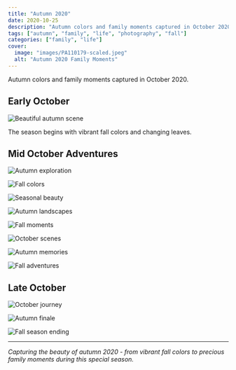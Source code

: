 ```yaml
---
title: "Autumn 2020"
date: 2020-10-25
description: "Autumn colors and family moments captured in October 2020"
tags: ["autumn", "family", "life", "photography", "fall"]
categories: ["family", "life"]
cover:
  image: "images/PA110179-scaled.jpeg"
  alt: "Autumn 2020 Family Moments"
---
```


Autumn colors and family moments captured in October 2020.

## Early October

![Beautiful autumn scene](images/PA100161-scaled.jpeg)

The season begins with vibrant fall colors and changing leaves.

## Mid October Adventures

![Autumn exploration](images/PA110179-scaled.jpeg)

![Fall colors](images/PA110181-scaled.jpeg)

![Seasonal beauty](images/PA110190-scaled.jpeg)

![Autumn landscapes](images/PA110192-scaled.jpeg)

![Fall moments](images/PA110194-scaled.jpeg)

![October scenes](images/PA110199-scaled.jpeg)

![Autumn memories](images/PA110203-scaled.jpeg)

![Fall adventures](images/PA110220-scaled.jpeg)

## Late October

![October journey](images/PA220005-scaled.jpeg)

![Autumn finale](images/PA240008-scaled.jpeg)

![Fall season ending](images/PA240013-scaled.jpeg)

---

*Capturing the beauty of autumn 2020 - from vibrant fall colors to precious family moments during this special season.*
